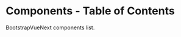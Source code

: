 # Components - Table of Contents

<div class="lead mb-5">

BootstrapVueNext components list.

</div>

<TableOfContentsCard v-for="component in computedComponentsList" :key="component.name" class="my-3" :name="component.name" :description="component.description" :route="component.route" />

<script setup lang="ts">
import {withBase} from 'vitepress'
import {computed} from 'vue'
import TableOfContentsCard from '../components/TableOfContentsCard.vue'

const routeLocation = (name: string): string => withBase(`/docs/components/${name.toLowerCase()}`).trim().replaceAll(/\s+/g, '-')

const componentList: {name: string; description: string}[] = [
  {
    name: 'Accordion',
    description:
      'Easily toggle content visibility on your pages. Includes support for making accordions',
  },
  {
    name: 'Alert',
    description:
      'Provide contextual feedback messages for typical user actions with the handful of available and flexible alert messages',
  },
  {
    name: 'Avatar',
    description:
      'Custom component typically used to display a user profile as a picture, an icon, or short text',
  },
  {
    name: 'Badge',
    description: 'Small and adaptive tag for adding context to just about any content',
  },
  {
    name: 'Breadcrumb',
    description: `Indicate the current page's location within a navigational hierarchy.`,
  },
  {
    name: 'Button',
    description: 'Custom button component for actions in forms, dialogs, and more',
  },
  {
    name: 'Button Group',
    description: 'Group a series of buttons on a single line or stack them in a vertical column',
  },
  {
    name: 'Button Toolbar',
    description: 'Group a series of button-groups and/or input-groups together on a single line',
  },
  {
    name: 'Card',
    description:
      'A flexible and extensible content container. It includes options for headers and footers, a wide variety of content',
  },
  {
    name: 'Carousel',
    description:
      'A slideshow component for cycling through elements—images or slides of text—like a carousel',
  },
  {
    name: 'Collapse',
    description:
      'Easily toggle visibility of almost any content on your pages in a vertically collapsing container',
  },
  {
    name: 'Dropdown',
    description:
      'Toggleable, contextual overlays for displaying lists of links and actions in a dropdown menu format',
  },
  {
    name: 'Form',
    description:
      'Form component and helper components that optionally support inline form styles and validation states',
  },
  {
    name: 'Form Checkbox',
    description:
      'Custom checkbox input and checkbox group to replace the browser default checkbox input, built on top of semantic and accessible markup. Optionally supports switch styling',
  },
  {
    name: 'Form Group',
    description: 'The easiest way to add some structure to forms',
  },
  {
    name: 'Form Input',
    description:
      'Create various type inputs such as text, password, number, URL, email, search, range, date, and more',
  },
  {
    name: 'Form Radio',
    description: `Bootstrap's custom radio input to replace the browser default radio input.`,
  },
  {
    name: 'Form Select',
    description: 'Bootstrap custom select using custom styles',
  },
  {
    name: 'Form Tags',
    description:
      'Lightweight custom tagged input form control, with options for customized interface rendering, duplicate tag detection, and optional tag validation',
  },
  {
    name: 'Form Textarea',
    description:
      'Create multi-line text inputs with support for auto height sizing, minimum and maximum number of rows, and contextual states',
  },
  {
    name: 'Grid System',
    description: 'Lightweight utility components for making a flexible, responsive user interface',
  },
  {
    name: 'Image',
    description: 'Image component with responsive behavior',
  },
  {
    name: 'Input Group',
    description:
      'Easily extend form controls by adding text, buttons, or button groups on either side of textual inputs. ',
  },
  {
    name: 'Link',
    description: 'A simple wrapper for standard navigation components',
  },
  {
    name: 'List Group',
    description:
      'A flexible and powerful component for displaying a series of content. List Group items can be modified to support just about any content within',
  },
  {
    name: 'Modal',
    description:
      'Modals are flexible dialog, interruptive, prompts that can support a variety of use cases',
  },
  {
    name: 'Nav',
    description: 'The Nav component is a simple wrapper for building navigation components',
  },
  {
    name: 'Navbar',
    description:
      'The Navbar is typically the central location for branding, navigation, and other elements on the header',
  },
  {
    name: 'Offcanvas',
    description:
      'Offcanvas components are hidden sidebars for your app, usually opened by some event',
  },
  {
    name: 'Overlay',
    description: 'Visually obscure a particular element or component and its content',
  },
  {
    name: 'Pagination',
    description:
      'Quick first, previous, next, last, and page buttons for pagination control of another component',
  },
  {
    name: 'Placeholder',
    description:
      'Placeholder components can create a unique appearance to indicate something may still be loading',
  },
  {
    name: 'Popover',
    description: 'Popover provides a tooltip behavior over another component',
  },
  {
    name: 'Progress',
    description:
      'A custom progress component for displaying simple or complex progress bars, featuring support for horizontally stacked bars, animated backgrounds, and text labels',
  },
  {
    name: 'Spinner',
    description: `The spinner component can be used to show the loading state in your projects. They're rendered only with basic HTML and CSS as a lightweight Vue functional component.`,
  },
  {
    name: 'Table',
    description:
      'For displaying tabular data. Table supports pagination, filtering, sorting, custom rendering, events, and asynchronous data. For a simple display of tabular data without all the fancy features, use TableSimple',
  },
  {
    name: 'Tabs',
    description: 'Create a widget of tabbable panes of local content',
  },
  {
    name: 'Toast',
    description:
      'Push notifications to your visitors with a toast, a lightweight and easily customizable alert message',
  },
]

const computedComponentsList = computed(() =>
  [...componentList]
    .map((el) => ({
      name: el.name,
      description: el.description,
      route: routeLocation(el.name),
    }))
    .sort((a, b) => a.name.localeCompare(b.name))
)
</script>
